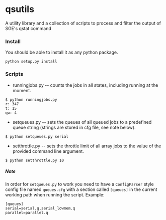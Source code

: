 # qsutils
A utility library and a collection of scripts to process and filter the output 
of SGE's qstat command

### Install

You should be able to install it as any python package.

    python setup.py install

### Scripts

* runningjobs.py -- counts the jobs in all states, including running at the 
moment.


```shell
$ python runningjobs.py
r: 347
t: 15
qw: 4
```

* setqueues.py -- sets the queues of all queued jobs to a predefined queue 
string (strings are stored in cfg file, see note below).


```shell
$ python setqueues.py serial    
```

* setthrottle.py -- sets the throttle limit of all array jobs to the value of 
the provided command line argument.


```shell
$ python setthrottle.py 10
```

##### Note

In order for `setqueues.py` to work you need to have a `ConfigParser` style 
config file named `queues.cfg` with a section called `[queues]` in the current 
working path when running the script. Example:

    [queues]
    serial=serial.q,serial_lowmem.q
    parallel=parallel.q
